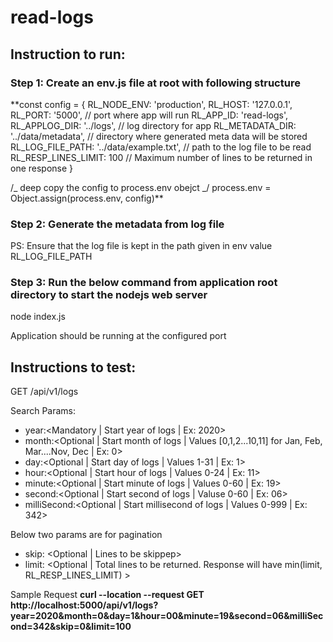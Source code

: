 # read-logs

## Instruction to run:

### Step 1: Create an env.js file at root with following structure

\*\*const config = {
RL_NODE_ENV: 'production',
RL_HOST: '127.0.0.1',
RL_PORT: '5000', // port where app will run
RL_APP_ID: 'read-logs',
RL_APPLOG_DIR: '../logs', // log directory for app
RL_METADATA_DIR: '../data/metadata', // directory where generated meta data will be stored
RL_LOG_FILE_PATH: '../data/example.txt', // path to the log file to be read
RL_RESP_LINES_LIMIT: 100 // Maximum number of lines to be returned in one response
}

/_ deep copy the config to process.env obejct _/
process.env = Object.assign(process.env, config)\*\*

### Step 2: Generate the metadata from log file

PS: Ensure that the log file is kept in the path given in env value RL_LOG_FILE_PATH

### Step 3: Run the below command from application root directory to start the nodejs web server

node index.js

Application should be running at the configured port

## Instructions to test:

GET /api/v1/logs

Search Params:

- year:<Mandatory | Start year of logs | Ex: 2020>
- month:<Optional | Start month of logs | Values [0,1,2...10,11] for Jan, Feb, Mar....Nov, Dec | Ex: 0>
- day:<Optional | Start day of logs | Values 1-31 | Ex: 1>
- hour:<Optional | Start hour of logs | Values 0-24 | Ex: 11>
- minute:<Optional | Start minute of logs | Values 0-60 | Ex: 19>
- second:<Optional | Start second of logs | Valuse 0-60 | Ex: 06>
- milliSecond:<Optional | Start millisecond of logs | Values 0-999 | Ex: 342>

Below two params are for pagination

- skip: <Optional | Lines to be skippep>
- limit: <Optional | Total lines to be returned. Response will have min(limit, RL_RESP_LINES_LIMIT) >

Sample Request
**curl --location --request GET http://localhost:5000/api/v1/logs?year=2020&month=0&day=1&hour=00&minute=19&second=06&milliSecond=342&skip=0&limit=100**
